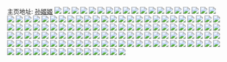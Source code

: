 主页地址: [孙姬姬](https://weibo.com/u/1612417483) 
![](https://wx4.sinaimg.cn/mw2000/601b89cbly1h9qk7rqy6lj20u014pk6o.jpg) 
![](https://wx4.sinaimg.cn/mw2000/601b89cbly1h9qk7sm6qkj20u0140dsd.jpg) 
![](https://wx4.sinaimg.cn/mw2000/601b89cbly1h9qk7t5nb9j20u0140n56.jpg) 
![](https://wx4.sinaimg.cn/mw2000/601b89cbly1h9m6z5u4osj22c03404qr.jpg) 
![](https://wx4.sinaimg.cn/mw2000/601b89cbly1h9gd1g1gg2j226f26fe5x.jpg) 
![](https://wx4.sinaimg.cn/mw2000/601b89cbly1h9gd1h6g8cj21r02minpe.jpg) 
![](https://wx4.sinaimg.cn/mw2000/601b89cbly1h9gd1ilic6j21r02mix6p.jpg) 
![](https://wx4.sinaimg.cn/mw2000/601b89cbly1h9gd1pyqjkj21o02i0qv7.jpg) 
![](https://wx4.sinaimg.cn/mw2000/601b89cbly1h9gd1j563wj21ax1yd1kx.jpg) 
![](https://wx4.sinaimg.cn/mw2000/601b89cbly1h9gd1jlz6lj21dt22pqs4.jpg) 
![](https://wx4.sinaimg.cn/mw2000/601b89cbly1h9gd1kej33j21r02mix6p.jpg) 
![](https://wx4.sinaimg.cn/mw2000/601b89cbly1h9gd1lafp6j21mt2g77wi.jpg) 
![](https://wx4.sinaimg.cn/mw2000/601b89cbly1h9gd1m83y4j21qs2m6u0x.jpg) 
![](https://wx4.sinaimg.cn/mw2000/601b89cbly1h9gd1n108hj21r02mi7wi.jpg) 
![](https://wx4.sinaimg.cn/mw2000/601b89cbly1h9gd1ss4gzj218s1v5npf.jpg) 
![](https://wx4.sinaimg.cn/mw2000/601b89cbly1h9gd1fhiqgj21o52i8u0x.jpg) 
![](https://wx4.sinaimg.cn/mw2000/601b89cbly1h95lzee7wrj21sb1sbx6p.jpg) 
![](https://wx4.sinaimg.cn/mw2000/601b89cbly1h93ld4aa3yj22c0340b2a.jpg) 
![](https://wx4.sinaimg.cn/mw2000/601b89cbly1h90r3cnalij21r02mie83.jpg) 
![](https://wx4.sinaimg.cn/mw2000/601b89cbly1h90rb2i5dmj21r02mi1kz.jpg) 
![](https://wx4.sinaimg.cn/mw2000/601b89cbly1h90r3adlsqj21r02mihdw.jpg) 
![](https://wx4.sinaimg.cn/mw2000/601b89cbly1h90r3eodrwj21r02mie83.jpg) 
![](https://wx4.sinaimg.cn/mw2000/601b89cbly1h90rav029uj21r02mi4qr.jpg) 
![](https://wx4.sinaimg.cn/mw2000/601b89cbly1h90r3fp8f0j21r02mi7wi.jpg) 
![](https://wx4.sinaimg.cn/mw2000/601b89cbly1h90r3grqjdj21kd235npd.jpg) 
![](https://wx4.sinaimg.cn/mw2000/601b89cbly1h90r3ps8khj21o02i01l0.jpg) 
![](https://wx4.sinaimg.cn/mw2000/601b89cbly1h8oamklqvuj237k2eo1l2.jpg) 
![](https://wx4.sinaimg.cn/mw2000/601b89cbly1h8oamwusf1j237k2eo1l3.jpg) 
![](https://wx4.sinaimg.cn/mw2000/601b89cbly1h8oamb12r5j237k2eo4qu.jpg) 
![](https://wx4.sinaimg.cn/mw2000/601b89cbly1h8oan7a97sj22eo37kkjq.jpg) 
![](https://wx4.sinaimg.cn/mw2000/601b89cbly1h88d225mv2j20u0140k2b.jpg) 
![](https://wx4.sinaimg.cn/mw2000/601b89cbly1h88d21aodaj20u0140k1h.jpg) 
![](https://wx4.sinaimg.cn/mw2000/601b89cbly1h88d22shxkj20u0140qbl.jpg) 
![](https://wx4.sinaimg.cn/mw2000/601b89cbly1h88d23c3ybj20u0140jxd.jpg) 
![](https://wx4.sinaimg.cn/mw2000/601b89cbly1h86op0jtltj21hd0u0jxf.jpg) 
![](https://wx4.sinaimg.cn/mw2000/601b89cbly1h824qvo7awj21r0340e84.jpg) 
![](https://wx4.sinaimg.cn/mw2000/601b89cbly1h816gc2j4ij21nn27g4qs.jpg) 
![](https://wx4.sinaimg.cn/mw2000/601b89cbly1h816ge73q6j21qb2b1e84.jpg) 
![](https://wx4.sinaimg.cn/mw2000/601b89cbly1h816ga76b4j21hn1zib2a.jpg) 
![](https://wx4.sinaimg.cn/mw2000/601b89cbly1h7wkhwj71nj20u019016s.jpg) 
![](https://wx4.sinaimg.cn/mw2000/601b89cbly1h7wkhx1vopj20u0190gwt.jpg) 
![](https://wx4.sinaimg.cn/mw2000/601b89cbly1h7wkhxli1fj20u0190ncm.jpg) 
![](https://wx4.sinaimg.cn/mw2000/601b89cbly1h7t4r5nix2j20t51ftty6.jpg) 
![](https://wx4.sinaimg.cn/mw2000/601b89cbly1h7rwes2vf6j20u0140ds0.jpg) 
![](https://wx4.sinaimg.cn/mw2000/601b89cbly1h7rwesso6qj20u013yaq5.jpg) 
![](https://wx4.sinaimg.cn/mw2000/601b89cbly1h7rwey92fzj20u0140na4.jpg) 
![](https://wx4.sinaimg.cn/mw2000/601b89cbly1h7og8hibegj20u0140nd5.jpg) 
![](https://wx4.sinaimg.cn/mw2000/601b89cbly1h7og8i1zt5j20u0140ara.jpg) 
![](https://wx4.sinaimg.cn/mw2000/601b89cbly1h7og8groykj20u014017i.jpg) 
![](https://wx4.sinaimg.cn/mw2000/601b89cbly1h7og8ikagej20u0140137.jpg) 
![](https://wx4.sinaimg.cn/mw2000/601b89cbly1h7og8j44f4j20u0140amq.jpg) 
![](https://wx4.sinaimg.cn/mw2000/601b89cbly1h7og8jr1qlj20u01407kq.jpg) 
![](https://wx4.sinaimg.cn/mw2000/601b89cbly1h7mgdymcv0j20u01hc7jh.jpg) 
![](https://wx4.sinaimg.cn/mw2000/601b89cbly1h7mgdz7z69j20u01hcamw.jpg) 
![](https://wx4.sinaimg.cn/mw2000/601b89cbly1h7mgdzrjt8j20u01hc4bp.jpg) 
![](https://wx4.sinaimg.cn/mw2000/601b89cbly1h7mgdy0dj5j20u01hdk1y.jpg) 
![](https://wx4.sinaimg.cn/mw2000/601b89cbly1h7hir5nmggj20u0140k5i.jpg) 
![](https://wx4.sinaimg.cn/mw2000/601b89cbly1h7hir681iwj20u0140k48.jpg) 
![](https://wx4.sinaimg.cn/mw2000/601b89cbly1h7hir6whgmj20u0140aqr.jpg) 
![](https://wx4.sinaimg.cn/mw2000/601b89cbly1h7hir56pdzj20u01407kc.jpg) 
![](https://wx4.sinaimg.cn/mw2000/601b89cbly1h7hir7osqmj20u0140k57.jpg) 
![](https://wx4.sinaimg.cn/mw2000/601b89cbly1h7hir8boz7j20u0140h42.jpg) 
![](https://wx4.sinaimg.cn/mw2000/601b89cbly1h7fg67yo24j21r02mix6p.jpg) 
![](https://wx4.sinaimg.cn/mw2000/601b89cbly1h7fg68srz0j21r02mix6p.jpg) 
![](https://wx4.sinaimg.cn/mw2000/601b89cbly1h7fg69i547j21r02mihdt.jpg) 
![](https://wx4.sinaimg.cn/mw2000/601b89cbly1h7fg6ba8skj21r02mi4qr.jpg) 
![](https://wx4.sinaimg.cn/mw2000/601b89cbly1h7fg670pajj21r02mix6p.jpg) 
![](https://wx4.sinaimg.cn/mw2000/601b89cbly1h7fg6coavjj21r02mihdu.jpg) 
![](https://wx4.sinaimg.cn/mw2000/601b89cbly1h7fg6epon3j21r02mihdw.jpg) 
![](https://wx4.sinaimg.cn/mw2000/601b89cbly1h7fg6g1nqbj21r02minpe.jpg) 
![](https://wx4.sinaimg.cn/mw2000/601b89cbly1h7fg6iqa84j21d821ue82.jpg) 
![](https://wx4.sinaimg.cn/mw2000/601b89cbly1h7bp4rcj8pj20u01hc474.jpg) 
![](https://wx4.sinaimg.cn/mw2000/601b89cbly1h7bp4qvhl0j20u01hc4ak.jpg) 
![](https://wx4.sinaimg.cn/mw2000/601b89cbly1h7bp4ror8yj20u01hcn1m.jpg) 
![](https://wx4.sinaimg.cn/mw2000/601b89cbly1h7bp4s6rt5j20u01hcavh.jpg) 
![](https://wx4.sinaimg.cn/mw2000/601b89cbly1h6otshqfm7j21oi2zkqv6.jpg) 
![](https://wx4.sinaimg.cn/mw2000/601b89cbly1h6otsiq058j21r0340kjm.jpg) 
![](https://wx4.sinaimg.cn/mw2000/601b89cbly1h6otsjzegyj21r0340npf.jpg) 
![](https://wx4.sinaimg.cn/mw2000/601b89cbly1h6otskzoh6j21f02iohdu.jpg) 
![](https://wx4.sinaimg.cn/mw2000/601b89cbly1h6otsgsmmhj21r0340u0x.jpg) 
![](https://wx4.sinaimg.cn/mw2000/601b89cbly1h6otsm26vaj21da2fnx6p.jpg) 
![](https://wx4.sinaimg.cn/mw2000/601b89cbly1h6otsn0d5kj21ac2ade82.jpg) 
![](https://wx4.sinaimg.cn/mw2000/601b89cbly1h6otso4smpj21r0340b2b.jpg) 
![](https://wx4.sinaimg.cn/mw2000/601b89cbly1h6otsq5gsqj21d92fikjm.jpg) 
![](https://wx4.sinaimg.cn/mw2000/601b89cbly1h6jz13l0ohj20u01hcnhf.jpg) 
![](https://wx4.sinaimg.cn/mw2000/601b89cbly1h6jz14d6rmj20u01hc1fh.jpg) 
![](https://wx4.sinaimg.cn/mw2000/601b89cbly1h6jz14uzhfj20u01hak7y.jpg) 
![](https://wx4.sinaimg.cn/mw2000/601b89cbly1h6jz12tmskj20u01hcqdi.jpg) 
![](https://wx4.sinaimg.cn/mw2000/601b89cbly1h6jz15s2wrj20u01haasg.jpg) 
![](https://wx4.sinaimg.cn/mw2000/601b89cbly1h6jz16jgrkj20u01hck6i.jpg) 
![](https://wx4.sinaimg.cn/mw2000/601b89cbly1h6fc1jr96aj21js2r7kjm.jpg) 
![](https://wx4.sinaimg.cn/mw2000/601b89cbly1h6fc1indxrj21q132ae82.jpg) 
![](https://wx4.sinaimg.cn/mw2000/601b89cbly1h6fc1kw002j21mq2wfe82.jpg) 
![](https://wx4.sinaimg.cn/mw2000/601b89cbly1h6fc1lw7lhj21hh2n21ky.jpg) 
![](https://wx4.sinaimg.cn/mw2000/601b89cbly1h6fc1o23cwj21r0340b2c.jpg) 
![](https://wx4.sinaimg.cn/mw2000/601b89cbly1h6fc1sc3cqj21d82fiqv5.jpg) 
![](https://wx4.sinaimg.cn/mw2000/601b89cbly1h6ctwouu7wj20u00u0te4.jpg) 
![](https://wx4.sinaimg.cn/mw2000/601b89cbly1h65bnki57fj21jv2rb4qr.jpg) 
![](https://wx4.sinaimg.cn/mw2000/601b89cbly1h65bnm8gz0j21r033t4qr.jpg) 
![](https://wx4.sinaimg.cn/mw2000/601b89cbly1h65bnnbz81j21co2ej1ky.jpg) 
![](https://wx4.sinaimg.cn/mw2000/601b89cbly1h65bnj8ozgj21ic2omqv5.jpg) 
![](https://wx4.sinaimg.cn/mw2000/601b89cbly1h65bnqoyq5j21d82fikjm.jpg) 
![](https://wx4.sinaimg.cn/mw2000/601b89cbly1h5zl9l2uwpj21r02mib2b.jpg) 
![](https://wx4.sinaimg.cn/mw2000/601b89cbly1h5zl9j9jt3j21td2q1hdu.jpg) 
![](https://wx4.sinaimg.cn/mw2000/601b89cbly1h5zl9p3avtj21d821u1kz.jpg) 
![](https://wx4.sinaimg.cn/mw2000/601b89cbly1h5xqdiexq4j20u01ha0w9.jpg) 
![](https://wx4.sinaimg.cn/mw2000/601b89cbly1h5wvjvz0okj21r02miqv6.jpg) 
![](https://wx4.sinaimg.cn/mw2000/601b89cbly1h5wvjugv7mj21r02mib2c.jpg) 
![](https://wx4.sinaimg.cn/mw2000/601b89cbly1h5wvjyohxoj21r02mix6q.jpg) 
![](https://wx4.sinaimg.cn/mw2000/601b89cbly1h5wvk0d4sxj21zv2nt7wk.jpg) 
![](https://wx4.sinaimg.cn/mw2000/601b89cbly1h5nku6fshzj21jg20je81.jpg) 
![](https://wx4.sinaimg.cn/mw2000/601b89cbly1h5nku7tjrkj21r02afb2a.jpg) 
![](https://wx4.sinaimg.cn/mw2000/601b89cbly1h53zx8g47hj20u01hcqm8.jpg) 
![](https://wx4.sinaimg.cn/mw2000/601b89cbly1h51qdop935j20u01hdnbn.jpg) 
![](https://wx4.sinaimg.cn/mw2000/601b89cbly1h4r2ry1bhuj20u01hdh0w.jpg) 
![](https://wx4.sinaimg.cn/mw2000/601b89cbly1h4mmdvybhsj21861u9e81.jpg) 
![](https://wx4.sinaimg.cn/mw2000/601b89cbly1h4mmdwx6mzj218t1v8u0x.jpg) 
![](https://wx4.sinaimg.cn/mw2000/601b89cbly1h4mmdumv1oj21p02d07wj.jpg) 
![](https://wx4.sinaimg.cn/mw2000/601b89cbly1h4mmdy6lcwj21mx2gdb2a.jpg) 
![](https://wx4.sinaimg.cn/mw2000/601b89cbly1h3z44z5lwhj21r0340b2b.jpg) 
![](https://wx4.sinaimg.cn/mw2000/601b89cbly1h3noxa8qygj20u01hch0v.jpg) 
![](https://wx4.sinaimg.cn/mw2000/601b89cbly1h3k9pxon1fj22c0340kjm.jpg) 
![](https://wx4.sinaimg.cn/mw2000/601b89cbly1h3k9px0pfwj21d82fj4qq.jpg) 
![](https://wx4.sinaimg.cn/mw2000/601b89cbly1h3azjx7levj20u0140gvg.jpg) 
![](https://wx4.sinaimg.cn/mw2000/601b89cbly1h3azjwgin9j20u014047a.jpg) 
![](https://wx4.sinaimg.cn/mw2000/601b89cbly1h3azjxstyyj20u0140ahs.jpg) 
![](https://wx4.sinaimg.cn/mw2000/601b89cbly1h3azm3x0naj20u01hdn79.jpg) 
![](https://wx4.sinaimg.cn/mw2000/601b89cbly1h2xqp7eye5j21cw2exb2b.jpg) 
![](https://wx4.sinaimg.cn/mw2000/601b89cbly1h2xqpax80bj21r0340kjp.jpg) 
![](https://wx4.sinaimg.cn/mw2000/601b89cbly1h2spgk51wbj21d01tc1ky.jpg) 
![](https://wx4.sinaimg.cn/mw2000/601b89cbly1h2obpbk7ntj21d82psnpe.jpg) 
![](https://wx4.sinaimg.cn/mw2000/601b89cbly1h2j87ivb11j20ws17wna3.jpg) 
![](https://wx4.sinaimg.cn/mw2000/601b89cbly1h2gbwtujbrj21d82fj7wi.jpg) 

